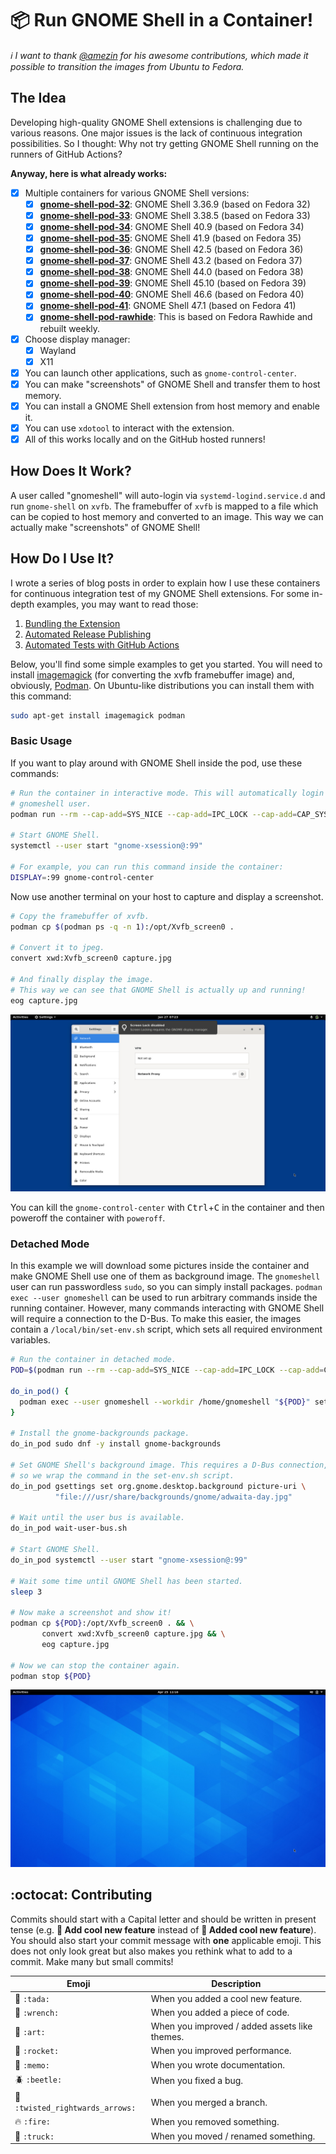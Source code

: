 # 📦 Run GNOME Shell in a Container!

_:information_source: I want to thank [@amezin](https://github.com/amezin) for his awesome contributions, which made it possible to transition the images from Ubuntu to Fedora._

## The Idea

Developing high-quality GNOME Shell extensions is challenging due to various reasons.
One major issues is the lack of continuous integration possibilities.
So I thought: Why not try getting GNOME Shell running on the runners of GitHub Actions?

**Anyway, here is what already works:**

- [x] Multiple containers for various GNOME Shell versions:
  - [x] [**gnome-shell-pod-32**](https://github.com/Schneegans/gnome-shell-pod/pkgs/container/gnome-shell-pod-32): GNOME Shell 3.36.9 (based on Fedora 32)
  - [x] [**gnome-shell-pod-33**](https://github.com/Schneegans/gnome-shell-pod/pkgs/container/gnome-shell-pod-33): GNOME Shell 3.38.5 (based on Fedora 33)
  - [x] [**gnome-shell-pod-34**](https://github.com/Schneegans/gnome-shell-pod/pkgs/container/gnome-shell-pod-34): GNOME Shell 40.9 (based on Fedora 34)
  - [x] [**gnome-shell-pod-35**](https://github.com/Schneegans/gnome-shell-pod/pkgs/container/gnome-shell-pod-35): GNOME Shell 41.9 (based on Fedora 35)
  - [x] [**gnome-shell-pod-36**](https://github.com/Schneegans/gnome-shell-pod/pkgs/container/gnome-shell-pod-36): GNOME Shell 42.5 (based on Fedora 36)
  - [x] [**gnome-shell-pod-37**](https://github.com/Schneegans/gnome-shell-pod/pkgs/container/gnome-shell-pod-37): GNOME Shell 43.2 (based on Fedora 37)
  - [x] [**gnome-shell-pod-38**](https://github.com/Schneegans/gnome-shell-pod/pkgs/container/gnome-shell-pod-38): GNOME Shell 44.0 (based on Fedora 38)
  - [x] [**gnome-shell-pod-39**](https://github.com/Schneegans/gnome-shell-pod/pkgs/container/gnome-shell-pod-39): GNOME Shell 45.10 (based on Fedora 39)
  - [x] [**gnome-shell-pod-40**](https://github.com/Schneegans/gnome-shell-pod/pkgs/container/gnome-shell-pod-40): GNOME Shell 46.6 (based on Fedora 40)
  - [x] [**gnome-shell-pod-41**](https://github.com/Schneegans/gnome-shell-pod/pkgs/container/gnome-shell-pod-41): GNOME Shell 47.1 (based on Fedora 41)
  - [x] [**gnome-shell-pod-rawhide**](https://github.com/Schneegans/gnome-shell-pod/pkgs/container/gnome-shell-pod-rawhide): This is based on Fedora Rawhide and rebuilt weekly.
- [x] Choose display manager:
  - [x] Wayland
  - [x] X11
- [x] You can launch other applications, such as `gnome-control-center`.
- [x] You can make "screenshots" of GNOME Shell and transfer them to host memory.
- [x] You can install a GNOME Shell extension from host memory and enable it.
- [x] You can use `xdotool` to interact with the extension.
- [x] All of this works locally and on the GitHub hosted runners!

## How Does It Work?

A user called "gnomeshell" will auto-login via `systemd-logind.service.d` and run `gnome-shell` on `xvfb`.
The framebuffer of `xvfb` is mapped to a file which can be copied to host memory and converted to an image.
This way we can actually make "screenshots" of GNOME Shell!

## How Do I Use It?

I wrote a series of blog posts in order to explain how I use these containers for continuous integration test of my GNOME Shell extensions.
For some in-depth examples, you may want to read those:

1. [Bundling the Extension](http://schneegans.github.io/tutorials/2022/02/28/gnome-shell-extensions-ci-01)
2. [Automated Release Publishing](http://schneegans.github.io/tutorials/2022/03/01/gnome-shell-extensions-ci-02)
3. [Automated Tests with GitHub Actions](http://schneegans.github.io/tutorials/2022/03/02/gnome-shell-extensions-ci-03)

Below, you'll find some simple examples to get you started.
You will need to install [imagemagick](https://imagemagick.org/index.php) (for converting the xvfb framebuffer image) and, obviously, [Podman](https://podman.io/).
On Ubuntu-like distributions you can install them with this command:

```bash
sudo apt-get install imagemagick podman
```

### Basic Usage

If you want to play around with GNOME Shell inside the pod, use these commands:

```bash
# Run the container in interactive mode. This will automatically login the
# gnomeshell user.
podman run --rm --cap-add=SYS_NICE --cap-add=IPC_LOCK --cap-add=CAP_SYS_ADMIN -ti ghcr.io/schneegans/gnome-shell-pod-33

# Start GNOME Shell.
systemctl --user start "gnome-xsession@:99"

# For example, you can run this command inside the container:
DISPLAY=:99 gnome-control-center
```

Now use another terminal on your host to capture and display a screenshot.

```bash
# Copy the framebuffer of xvfb.
podman cp $(podman ps -q -n 1):/opt/Xvfb_screen0 .

# Convert it to jpeg.
convert xwd:Xvfb_screen0 capture.jpg

# And finally display the image.
# This way we can see that GNOME Shell is actually up and running!
eog capture.jpg
```

<p align="center">
  <img src="pictures/capture2.jpg" />
</p>

You can kill the `gnome-control-center` with <kbd>Ctrl</kbd>+<kbd>C</kbd> in the container and then poweroff the container with `poweroff`.

### Detached Mode

In this example we will download some pictures inside the container and make GNOME Shell use one of them as background image.
The `gnomeshell` user can run passwordless `sudo`, so you can simply install packages.
`podman exec --user gnomeshell` can be used to run arbitrary commands inside the running container. However, many commands interacting with GNOME Shell will require a connection to the D-Bus. To make this easier, the images contain a `/local/bin/set-env.sh` script, which sets all required environment variables.

```bash
# Run the container in detached mode.
POD=$(podman run --rm --cap-add=SYS_NICE --cap-add=IPC_LOCK --cap-add=CAP_SYS_ADMIN -td ghcr.io/schneegans/gnome-shell-pod-33)

do_in_pod() {
  podman exec --user gnomeshell --workdir /home/gnomeshell "${POD}" set-env.sh "$@"
}

# Install the gnome-backgrounds package.
do_in_pod sudo dnf -y install gnome-backgrounds

# Set GNOME Shell's background image. This requires a D-Bus connection,
# so we wrap the command in the set-env.sh script.
do_in_pod gsettings set org.gnome.desktop.background picture-uri \
          "file:///usr/share/backgrounds/gnome/adwaita-day.jpg"

# Wait until the user bus is available.
do_in_pod wait-user-bus.sh

# Start GNOME Shell.
do_in_pod systemctl --user start "gnome-xsession@:99"

# Wait some time until GNOME Shell has been started.
sleep 3

# Now make a screenshot and show it!
podman cp ${POD}:/opt/Xvfb_screen0 . && \
       convert xwd:Xvfb_screen0 capture.jpg && \
       eog capture.jpg

# Now we can stop the container again.
podman stop ${POD}
```

<p align="center">
  <img src="pictures/capture5.jpg" />
</p>

## :octocat: Contributing

Commits should start with a Capital letter and should be written in present tense (e.g. **:tada: Add cool new feature** instead of **:tada: Added cool new feature**).
You should also start your commit message with **one** applicable emoji.
This does not only look great but also makes you rethink what to add to a commit. Make many but small commits!

| Emoji                                                     | Description                                   |
| --------------------------------------------------------- | --------------------------------------------- |
| :tada: `:tada:`                                           | When you added a cool new feature.            |
| :wrench: `:wrench:`                                       | When you added a piece of code.               |
| :art: `:art:`                                             | When you improved / added assets like themes. |
| :rocket: `:rocket:`                                       | When you improved performance.                |
| :memo: `:memo:`                                           | When you wrote documentation.                 |
| :beetle: `:beetle:`                                       | When you fixed a bug.                         |
| :twisted_rightwards_arrows: `:twisted_rightwards_arrows:` | When you merged a branch.                     |
| :fire: `:fire:`                                           | When you removed something.                   |
| :truck: `:truck:`                                         | When you moved / renamed something.           |
